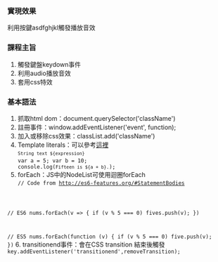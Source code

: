 ### 實現效果
利用按鍵asdfghjkl觸發播放音效</div>
### 課程主旨
1.  觸發鍵盤keydown事件
2.  利用audio播放音效
3.  套用css特效
### 基本語法
1.  抓取html dom：document.querySelector('className')
2.  註冊事件：window.addEventListener('event', function);
3.  加入或移除css效果：classList.add('className')
4.  Template literals：可以參考[這裡](https://developer.mozilla.org/zh-TW/docs/Web/JavaScript/Reference/Template_literals)  
<code>`String text ${expression}`</code>  
<code>var a = 5;
var b = 10;
console.log(`Fifteen is ${a + b}.`);</code>  
5.  forEach：JS中的NodeList可使用迴圈forEach  
<code>// Code from http://es6-features.org/#StatementBodies

// ES6
nums.forEach(v => {
	if (v % 5 === 0)
		fives.push(v);
})

// ES5
nums.forEach(function (v) {
	if (v % 5 === 0)
		five.push(v);
})</code>
6.  transitionend事件：會在CSS transition 結束後觸發  
<code>key.addEventListener('transitionend',removeTransition);</code>